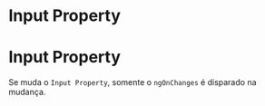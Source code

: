 # Input Property

# Input Property

Se muda o `Input Property`, somente o `ngOnChanges` é disparado na mudança.